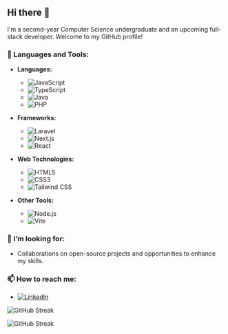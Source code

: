 ## Hi there 👋

I'm a second-year Computer Science undergraduate and an upcoming full-stack developer. Welcome to my GitHub profile!

### 🌱 Languages and Tools:
- **Languages:**
  - ![JavaScript](https://img.shields.io/badge/-JavaScript-F7DF1E?style=flat-square&logo=javascript&logoColor=000000)
  - ![TypeScript](https://img.shields.io/badge/-TypeScript-007ACC?style=flat-square&logo=typescript&logoColor=FFFFFF)
  - ![Java](https://img.shields.io/badge/-Java-007396?style=flat-square&logo=java&logoColor=FFFFFF)
  - ![PHP](https://img.shields.io/badge/-PHP-777BB4?style=flat-square&logo=php&logoColor=FFFFFF)

- **Frameworks:**
  - ![Laravel](https://img.shields.io/badge/-Laravel-EF2D2E?style=flat-square&logo=laravel&logoColor=FFFFFF)
  - ![Next.js](https://img.shields.io/badge/-Next.js-000000?style=flat-square&logo=next.js&logoColor=FFFFFF)
  - ![React](https://img.shields.io/badge/-React-61DAFB?style=flat-square&logo=react&logoColor=000000)

- **Web Technologies:**
  - ![HTML5](https://img.shields.io/badge/-HTML5-E34F26?style=flat-square&logo=html5&logoColor=FFFFFF)
  - ![CSS3](https://img.shields.io/badge/-CSS3-1572B6?style=flat-square&logo=css3&logoColor=FFFFFF)
  - ![Tailwind CSS](https://img.shields.io/badge/-Tailwind%20CSS-06B6D4?style=flat-square&logo=tailwind-css&logoColor=FFFFFF)

- **Other Tools:**
  - ![Node.js](https://img.shields.io/badge/-Node.js-339933?style=flat-square&logo=node.js&logoColor=FFFFFF)
  - ![Vite](https://img.shields.io/badge/-Vite-646CFF?style=flat-square&logo=vite&logoColor=FFFFFF)

### 🤔 I’m looking for:
- Collaborations on open-source projects and opportunities to enhance my skills.

### 📫 How to reach me:
- [![LinkedIn](https://img.shields.io/badge/-LinkedIn-0077B5?style=flat-square&logo=linkedin&logoColor=FFFFFF)](https://www.linkedin.com/in/lashane-yureshka-946422297/)


![GitHub Streak](https://streak-stats.demolab.com/?user=Yureshka02&theme=dark&hide_border=true)


![GitHub Streak](https://github-readme-streak-stats.herokuapp.com/?user=Yureshka02)

